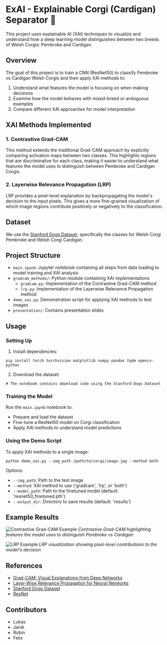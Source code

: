 # ExAI - Explainable Corgi (Cardigan) Separator 🐶

This project uses explainable AI (XAI) techniques to visualize and understand how a deep learning model distinguishes between two breeds of Welsh Corgis: Pembroke and Cardigan.

## Overview

The goal of this project is to train a CNN (ResNet50) to classify Pembroke vs Cardigan Welsh Corgis and then apply XAI methods to:
1. Understand what features the model is focusing on when making decisions
2. Examine how the model behaves with mixed-breed or ambiguous examples
3. Compare different XAI approaches for model interpretation

## XAI Methods Implemented

### 1. Contrastive Grad-CAM
This method extends the traditional Grad-CAM approach by explicitly comparing activation maps between two classes. This highlights regions that are discriminative for each class, making it easier to understand what features the model uses to distinguish between Pembroke and Cardigan Corgis.

### 2. Layerwise Relevance Propagation (LRP)
LRP provides a pixel-level explanation by backpropagating the model's decision to the input pixels. This gives a more fine-grained visualization of which image regions contribute positively or negatively to the classification.

## Dataset

We use the [Stanford Dogs Dataset](http://vision.stanford.edu/aditya86/ImageNetDogs/), specifically the classes for Welsh Corgi Pembroke and Welsh Corgi Cardigan.

## Project Structure

- `main.ipynb`: Jupyter notebook containing all steps from data loading to model training and XAI analysis
- `gradcam_methods/`: Python module containing XAI implementations
  - `gradcam.py`: Implementation of the Contrastive Grad-CAM method
  - `lrp.py`: Implementation of the Layerwise Relevance Propagation method
- `demo_xai.py`: Demonstration script for applying XAI methods to test images
- `presentation/`: Contains presentation slides

## Usage

### Setting Up

1. Install dependencies:
```
pip install torch torchvision matplotlib numpy pandas tqdm opencv-python
```

2. Download the dataset:
```
# The notebook contains download code using the Stanford Dogs Dataset
```

### Training the Model

Run the `main.ipynb` notebook to:
- Prepare and load the dataset
- Fine-tune a ResNet50 model on Corgi classification
- Apply XAI methods to understand model predictions

### Using the Demo Script

To apply XAI methods to a single image:

```
python demo_xai.py --img_path /path/to/corgi/image.jpg --method both
```

Options:
- `--img_path`: Path to the test image
- `--method`: XAI method to use ('gradcam', 'lrp', or 'both')
- `--model_path`: Path to the finetuned model (default: 'resnet50_finetuned.pth')
- `--output_dir`: Directory to save results (default: 'results')

## Example Results

![Contrastive Grad-CAM Example](presentation/images/gradcam_example.png)
*Contrastive Grad-CAM highlighting features the model uses to distinguish Pembroke vs Cardigan*

![LRP Example](presentation/images/lrp_example.png)
*LRP visualization showing pixel-level contributions to the model's decision*

## References

- [Grad-CAM: Visual Explanations from Deep Networks](https://arxiv.org/abs/1610.02391)
- [Layer-Wise Relevance Propagation for Neural Networks](https://journals.plos.org/plosone/article?id=10.1371/journal.pone.0130140)
- [Stanford Dogs Dataset](http://vision.stanford.edu/aditya86/ImageNetDogs/)
- [ResNet](https://arxiv.org/abs/1512.03385)

## Contributors

- Lukas
- Janik  
- Robin
- Felix 